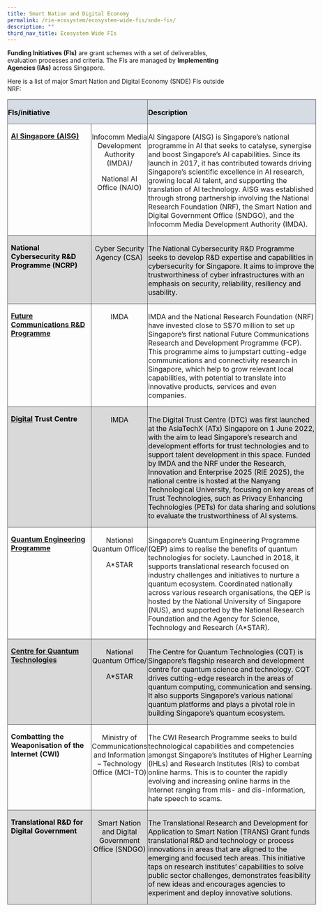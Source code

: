 ```yaml
---
title: Smart Nation and Digital Economy
permalink: /rie-ecosystem/ecosystem-wide-fis/snde-fis/
description: ""
third_nav_title: Ecosystem Wide FIs
---
```

**Funding Initiatives (FIs)** are grant schemes with a set of deliverables, evaluation processes and criteria. The FIs are managed by **Implementing Agencies (IAs)** across Singapore.

Here is a list of major Smart Nation and Digital Economy (SNDE) FIs outside NRF:

<table class="MsoNormalTable" border="0" cellspacing="0" cellpadding="0" width="708" style="width:531.1pt;border-collapse:collapse;mso-yfti-tbllook:1184;
 mso-padding-alt:0cm 0cm 0cm 0cm"><tbody><tr style="mso-yfti-irow:0;mso-yfti-firstrow:yes;height:13.45pt"><td width="286" colspan="2" style="width:214.15pt;border:solid #606160 1.0pt;
  background:#D5DCE4;mso-background-themecolor:text2;mso-background-themetint:
  51;padding:2.25pt .45pt 0cm .45pt;height:13.45pt"><p class="MsoNormal"><b><span style="color:black;mso-color-alt:windowtext">FIs/initiative</span></b></p></td><td width="423" style="width:316.95pt;border:solid #606160 1.0pt;border-left:
  none;mso-border-left-alt:solid #606160 1.0pt;background:#D5DCE4;mso-background-themecolor:
  text2;mso-background-themetint:51;padding:2.25pt .45pt 0cm .45pt;height:13.45pt"><p class="MsoNormal"><b><span style="color:black;mso-color-alt:windowtext">Description</span></b></p></td></tr><tr style="mso-yfti-irow:1;height:27.45pt"><td width="184" valign="top" style="width:137.8pt;border:solid #606160 1.0pt;
  border-top:none;mso-border-top-alt:solid #606160 1.0pt;padding:.75pt 5.4pt 0cm 5.4pt;
  height:27.45pt"><p class="MsoNormal"><b><a href="https://www.imda.gov.sg/ai-and-data">AI Singapore (AISG)</a><span class="MsoHyperlink"><span style="color:windowtext;text-decoration:
  none;text-underline:none"></span></span></b></p></td><td width="102" valign="top" style="width:76.35pt;border-top:none;border-left:
  none;border-bottom:solid #606160 1.0pt;border-right:solid #606160 1.0pt;
  mso-border-top-alt:solid #606160 1.0pt;mso-border-left-alt:solid #606160 1.0pt;
  padding:2.25pt .45pt 0cm .45pt;height:27.45pt"><p class="MsoNormal" align="center" style="text-align:center">Infocomm Media Development Authority (IMDA)/</p><p class="MsoNormal" align="center" style="text-align:center">National AI Office (NAIO)</p></td><td width="423" valign="top" style="width:316.95pt;border-top:none;border-left:
  none;border-bottom:solid #606160 1.0pt;border-right:solid #606160 1.0pt;
  mso-border-top-alt:solid #606160 1.0pt;mso-border-left-alt:solid #606160 1.0pt;
  padding:2.25pt .45pt 0cm .45pt;height:27.45pt"><p class="MsoNormal">AI Singapore (AISG) is Singapore’s national programme in AI that seeks to catalyse, synergise and boost Singapore’s AI capabilities. Since its launch in 2017, it has contributed towards driving Singapore’s scientific excellence in AI research, growing local AI talent, and supporting the translation of AI technology. AISG was established through strong partnership involving the National Research Foundation (NRF), the Smart Nation and Digital Government Office (SNDGO), and the Infocomm Media Development Authority (IMDA).</p></td></tr><tr style="mso-yfti-irow:2;height:27.45pt"><td width="184" valign="top" style="width:137.8pt;border:solid #606160 1.0pt;
  border-top:none;mso-border-top-alt:solid #606160 1.0pt;background:#D9D9D9;
  mso-background-themecolor:background1;mso-background-themeshade:217;
  padding:.75pt 5.4pt 0cm 5.4pt;height:27.45pt"><p class="MsoNormal"><b><span style="color:black;mso-color-alt:windowtext">National Cybersecurity R&amp;D Programme (NCRP)</span></b></p></td><td width="102" valign="top" style="width:76.35pt;border-top:none;border-left:
  none;border-bottom:solid #606160 1.0pt;border-right:solid #606160 1.0pt;
  mso-border-top-alt:solid #606160 1.0pt;mso-border-left-alt:solid #606160 1.0pt;
  background:#D9D9D9;mso-background-themecolor:background1;mso-background-themeshade:
  217;padding:2.25pt .45pt 0cm .45pt;height:27.45pt"><p class="MsoNormal" align="center" style="text-align:center"><span style="color:black;mso-color-alt:windowtext">Cyber Security Agency (CSA)</span></p></td><td width="423" valign="top" style="width:316.95pt;border-top:none;border-left:
  none;border-bottom:solid #606160 1.0pt;border-right:solid #606160 1.0pt;
  mso-border-top-alt:solid #606160 1.0pt;mso-border-left-alt:solid #606160 1.0pt;
  background:#D9D9D9;mso-background-themecolor:background1;mso-background-themeshade:
  217;padding:2.25pt .45pt 0cm .45pt;height:27.45pt"><p class="MsoNormal"><span style="color:black;mso-color-alt:windowtext">The National Cybersecurity R&amp;D Programme seeks to develop R&amp;D expertise and capabilities in cybersecurity for Singapore. It aims to improve the trustworthiness of cyber infrastructures with an emphasis on security, reliability, resiliency and usability.</span></p></td></tr><tr style="mso-yfti-irow:3;height:27.45pt"><td width="184" valign="top" style="width:137.8pt;border:solid #606160 1.0pt;
  border-top:none;mso-border-top-alt:solid #606160 1.0pt;padding:.75pt 5.4pt 0cm 5.4pt;
  height:27.45pt"><p class="MsoNormal"><b><a href="https://www.imda.gov.sg/how-we-can-help/future-communications-research-and-development-programme">Future Communications R&amp;D Programme</a><span class="MsoHyperlink"><span style="color:windowtext;text-decoration:none;text-underline:none"></span></span></b></p></td><td width="102" valign="top" style="width:76.35pt;border-top:none;border-left:
  none;border-bottom:solid #606160 1.0pt;border-right:solid #606160 1.0pt;
  mso-border-top-alt:solid #606160 1.0pt;mso-border-left-alt:solid #606160 1.0pt;
  padding:2.25pt .45pt 0cm .45pt;height:27.45pt"><p class="MsoNormal" align="center" style="text-align:center">IMDA</p></td><td width="423" valign="top" style="width:316.95pt;border-top:none;border-left:
  none;border-bottom:solid #606160 1.0pt;border-right:solid #606160 1.0pt;
  mso-border-top-alt:solid #606160 1.0pt;mso-border-left-alt:solid #606160 1.0pt;
  padding:2.25pt .45pt 0cm .45pt;height:27.45pt"><p class="MsoNormal">IMDA and the National Research Foundation (NRF) have invested close to S$70 million to set up Singapore’s first national Future Communications Research and Development Programme (FCP). This programme aims to jumpstart&nbsp;cutting-edge communications and connectivity research in Singapore, which help to grow relevant local capabilities, with potential to translate into innovative products, services and even companies.</p></td></tr><tr style="mso-yfti-irow:4;height:27.45pt"><td width="184" valign="top" style="width:137.8pt;border:solid #606160 1.0pt;
  border-top:none;mso-border-top-alt:solid #606160 1.0pt;background:#D9D9D9;
  mso-background-themecolor:background1;mso-background-themeshade:217;
  padding:.75pt 5.4pt 0cm 5.4pt;height:27.45pt"><p class="MsoNormal"><span style="color:black;mso-color-alt:windowtext"><a href="http://www.imda.gov.sg/About-IMDA/Emerging-Technologies-and-Research/Trust-Tech"><b><span style="color:black;mso-color-alt:windowtext;text-decoration:none;text-underline:
  none">Digital</span></b></a><span class="MsoHyperlink"><b><span style="color:black;mso-color-alt:windowtext;text-decoration:none;text-underline:
  none"> Trust Centre</span></b></span></span><span class="MsoHyperlink"><b><span style="color:windowtext;mso-color-alt:windowtext;text-decoration:none;
  text-underline:none"></span></b></span></p></td><td width="102" valign="top" style="width:76.35pt;border-top:none;border-left:
  none;border-bottom:solid #606160 1.0pt;border-right:solid #606160 1.0pt;
  mso-border-top-alt:solid #606160 1.0pt;mso-border-left-alt:solid #606160 1.0pt;
  background:#D9D9D9;mso-background-themecolor:background1;mso-background-themeshade:
  217;padding:2.25pt .45pt 0cm .45pt;height:27.45pt"><p class="MsoNormal" align="center" style="text-align:center"><span style="color:black;mso-color-alt:windowtext">IMDA</span></p></td><td width="423" valign="top" style="width:316.95pt;border-top:none;border-left:
  none;border-bottom:solid #606160 1.0pt;border-right:solid #606160 1.0pt;
  mso-border-top-alt:solid #606160 1.0pt;mso-border-left-alt:solid #606160 1.0pt;
  background:#D9D9D9;mso-background-themecolor:background1;mso-background-themeshade:
  217;padding:2.25pt .45pt 0cm .45pt;height:27.45pt"><p class="MsoNormal"><span style="color:black;mso-color-alt:windowtext">The Digital Trust Centre (DTC) was first launched at the AsiaTechX (ATx) Singapore on 1 June 2022, with the aim to lead Singapore’s research and development efforts for trust technologies and to support talent development in this space. Funded by IMDA and the NRF under the Research, Innovation and Enterprise 2025 (RIE 2025), the national centre is hosted at the Nanyang Technological University, focusing on key areas of Trust Technologies, such as Privacy Enhancing Technologies (PETs) for data sharing and solutions to evaluate the trustworthiness of AI systems.</span></p></td></tr><tr style="mso-yfti-irow:5;height:27.45pt"><td width="184" valign="top" style="width:137.8pt;border:solid #606160 1.0pt;
  border-top:none;mso-border-top-alt:solid #606160 1.0pt;padding:.75pt 5.4pt 0cm 5.4pt;
  height:27.45pt"><p class="MsoNormal"><b><a href="https://qepsg.org/">Quantum Engineering Programme</a><span class="MsoHyperlink"><span style="color:windowtext;
  text-decoration:none;text-underline:none"></span></span></b></p></td><td width="102" valign="top" style="width:76.35pt;border-top:none;border-left:
  none;border-bottom:solid #606160 1.0pt;border-right:solid #606160 1.0pt;
  mso-border-top-alt:solid #606160 1.0pt;mso-border-left-alt:solid #606160 1.0pt;
  padding:2.25pt .45pt 0cm .45pt;height:27.45pt"><p class="MsoNormal" align="center" style="text-align:center">National Quantum Office/</p><p class="MsoNormal" align="center" style="text-align:center">A*STAR</p></td><td width="423" valign="top" style="width:316.95pt;border-top:none;border-left:
  none;border-bottom:solid #606160 1.0pt;border-right:solid #606160 1.0pt;
  mso-border-top-alt:solid #606160 1.0pt;mso-border-left-alt:solid #606160 1.0pt;
  padding:2.25pt .45pt 0cm .45pt;height:27.45pt"><p class="MsoNormal">Singapore’s Quantum Engineering Programme (QEP) aims to realise the benefits of quantum technologies for society. Launched in 2018, it supports translational research focused on industry challenges and initiatives to nurture a quantum ecosystem. Coordinated nationally across various research organisations, the QEP is hosted by the National University of Singapore (NUS), and supported by the National Research Foundation and the Agency for Science, Technology and Research (A*STAR).</p></td></tr><tr style="mso-yfti-irow:6;height:27.45pt"><td width="184" valign="top" style="width:137.8pt;border:solid #606160 1.0pt;
  border-top:none;mso-border-top-alt:solid #606160 1.0pt;background:#D9D9D9;
  mso-background-themecolor:background1;mso-background-themeshade:217;
  padding:.75pt 5.4pt 0cm 5.4pt;height:27.45pt"><p class="MsoNormal"><b><span style="color:black;mso-color-alt:windowtext"><a href="https://www.quantumlah.org/what-we-do/">Centre for Quantum Technologies</a></span><span class="MsoHyperlink"><span style="color:windowtext;mso-color-alt:windowtext;
  text-decoration:none;text-underline:none"></span></span></b></p></td><td width="102" valign="top" style="width:76.35pt;border-top:none;border-left:
  none;border-bottom:solid #606160 1.0pt;border-right:solid #606160 1.0pt;
  mso-border-top-alt:solid #606160 1.0pt;mso-border-left-alt:solid #606160 1.0pt;
  background:#D9D9D9;mso-background-themecolor:background1;mso-background-themeshade:
  217;padding:2.25pt .45pt 0cm .45pt;height:27.45pt"><p class="MsoNormal" align="center" style="text-align:center"><span style="color:black;mso-color-alt:windowtext">National Quantum Office/</span></p><p class="MsoNormal" align="center" style="text-align:center"><span style="color:black;mso-color-alt:windowtext">A*STAR</span></p></td><td width="423" valign="top" style="width:316.95pt;border-top:none;border-left:
  none;border-bottom:solid #606160 1.0pt;border-right:solid #606160 1.0pt;
  mso-border-top-alt:solid #606160 1.0pt;mso-border-left-alt:solid #606160 1.0pt;
  background:#D9D9D9;mso-background-themecolor:background1;mso-background-themeshade:
  217;padding:2.25pt .45pt 0cm .45pt;height:27.45pt"><p class="MsoNormal"><span style="color:black;mso-color-alt:windowtext">The Centre for Quantum Technologies (CQT) is Singapore’s flagship research and development centre for quantum science and technology. CQT drives cutting-edge research in the areas of quantum computing, communication and sensing. It also supports Singapore’s various national quantum platforms and plays a pivotal role in building Singapore’s quantum ecosystem.</span></p></td></tr><tr style="mso-yfti-irow:7;height:27.45pt"><td width="184" valign="top" style="width:137.8pt;border:solid #606160 1.0pt;
  border-top:none;mso-border-top-alt:solid #606160 1.0pt;padding:.75pt 5.4pt 0cm 5.4pt;
  height:27.45pt"><p class="MsoNormal"><b><span lang="EN-US" style="mso-ansi-language:EN-US">Combatting the Weaponisation of the Internet (CWI)</span></b></p></td><td width="102" valign="top" style="width:76.35pt;border-top:none;border-left:
  none;border-bottom:solid #606160 1.0pt;border-right:solid #606160 1.0pt;
  mso-border-top-alt:solid #606160 1.0pt;mso-border-left-alt:solid #606160 1.0pt;
  padding:2.25pt .45pt 0cm .45pt;height:27.45pt"><p class="MsoNormal" align="center" style="text-align:center">Ministry of Communications and Information – Technology Office (MCI-TO)</p></td><td width="423" valign="top" style="width:316.95pt;border-top:none;border-left:
  none;border-bottom:solid #606160 1.0pt;border-right:solid #606160 1.0pt;
  mso-border-top-alt:solid #606160 1.0pt;mso-border-left-alt:solid #606160 1.0pt;
  padding:2.25pt .45pt 0cm .45pt;height:27.45pt"><p class="MsoNormal">The CWI Research Programme seeks to build technological capabilities and competencies amongst Singapore’s Institutes of Higher Learning (IHLs) and Research Institutes (RIs) to combat online harms. This is to counter the rapidly evolving and increasing online harms in the Internet ranging from mis- and dis-information, hate speech to scams.</p></td></tr><tr style="mso-yfti-irow:8;mso-yfti-lastrow:yes;height:27.45pt"><td width="184" valign="top" style="width:137.8pt;border:solid #606160 1.0pt;
  border-top:none;mso-border-top-alt:solid #606160 1.0pt;background:#D9D9D9;
  mso-background-themecolor:background1;mso-background-themeshade:217;
  padding:.75pt 5.4pt 0cm 5.4pt;height:27.45pt"><p class="MsoNormal"><b><span style="color:black;mso-color-alt:windowtext">Translational R&amp;D for Digital Government</span></b></p></td><td width="102" valign="top" style="width:76.35pt;border-top:none;border-left:
  none;border-bottom:solid #606160 1.0pt;border-right:solid #606160 1.0pt;
  mso-border-top-alt:solid #606160 1.0pt;mso-border-left-alt:solid #606160 1.0pt;
  background:#D9D9D9;mso-background-themecolor:background1;mso-background-themeshade:
  217;padding:2.25pt .45pt 0cm .45pt;height:27.45pt"><p class="MsoNormal" align="center" style="text-align:center"><span style="color:black;mso-color-alt:windowtext">Smart Nation and Digital Government Office (SNDGO)</span></p></td><td width="423" valign="top" style="width:316.95pt;border-top:none;border-left:
  none;border-bottom:solid #606160 1.0pt;border-right:solid #606160 1.0pt;
  mso-border-top-alt:solid #606160 1.0pt;mso-border-left-alt:solid #606160 1.0pt;
  background:#D9D9D9;mso-background-themecolor:background1;mso-background-themeshade:
  217;padding:2.25pt .45pt 0cm .45pt;height:27.45pt"><p class="MsoNormal"><span style="color:black;mso-color-alt:windowtext">The Translational Research and Development for Application to Smart Nation (TRANS) Grant funds translational R&amp;D and technology or process innovations in areas that are aligned to the emerging and focused tech areas. This initiative taps on research institutes’ capabilities to solve public sector challenges, demonstrates feasibility of new ideas and encourages agencies to experiment and deploy innovative solutions.</span></p></td></tr></tbody></table>